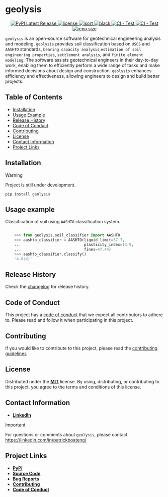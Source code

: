 # geolysis

<p align="center">
    <a href="https://pypi.org/project/geolysis/">
        <img src="https://img.shields.io/pypi/v/geolysis?style=flat-square&logo=pypi&logoColor=white"
        alt="PyPI Latest Release">
    </a>
    <a href="">
        <img src="https://img.shields.io/pypi/l/geolysis?style=flat-square" alt="license">
    </a>
    <a href="https://pycqa.github.io/isort/">
        <img src="https://img.shields.io/badge/%20imports-isort-%231674b1?style=flat-square"
        alt="isort">
    </a>
    <a href="https://github.com/psf/black">
        <img src="https://img.shields.io/badge/code%20style-black-000000.svg?style=flat-square"
        alt="black">
    </a>
    <a href="https://github.com/patrickboateng/geolysis/actions/workflows/unit-tests.yml">
        <img src="https://github.com/patrickboateng/geolysis/actions/workflows/unit-tests.yml/badge.svg"
        alt="CI - Test">
    </a>
    <a href="https://github.com/patrickboateng/geolysis/actions/workflows/build.yml">
        <img src="https://github.com/patrickboateng/geolysis/actions/workflows/build.yml/badge.svg"
        alt="CI - Test">
    </a>
    <a href="">
        <img src="https://img.shields.io/github/repo-size/patrickboateng/geolysis?style=flat-square"
        alt="repo size">
    </a>
</p>

`geolysis` is an open-source software for geotechnical engineering analysis and
modeling. `geolysis` provides soil classification based on `USCS` and `AASHTO`
standards, `bearing capacity analysis`,`estimation of soil engineering
properties`, `settlement analysis`, and `finite element modeling`. The software
assists geotechnical engineers in their day-to-day work, enabling them to
efficiently perform a wide range of tasks and make informed decisions about
design and construction. `geolysis` enhances efficiency and effectiveness,
allowing engineers to design and build better projects.

## Table of Contents

- [Installation](#installation)
- [Usage Example](#usage-example)
- [Release History](#release-history)
- [Code of Conduct](#code-of-conduct)
- [Contributing](#contributing)
- [License](#license)
- [Contact Information](#contact-information)
- [Project Links](#project-links)

## Installation

> [!WARNING]
> Project is still under development.

```shell
pip install geolysis
```

## Usage example

Classification of soil using `AASHTO` classification system.

```python

    >>> from geolysis.soil_classifier import AASHTO
    >>> aashto_classifier = AASHTO(liquid_limit=37.7,
    ...                            plasticity_index=13.9,
    ...                            fines=47.44)
    >>> aashto_classifier.classify()
    'A-6(4)'

```

<!-- See [examples](https://github.com/patrickboateng/geolysis/blob/main/docs/source/examples/)
folder for more usage examples. -->

## Release History

Check the [changelog](https://github.com/patrickboateng/geolysis/blob/main/CHANGELOG.md)
for release history.

## Code of Conduct

This project has a [code of conduct](https://github.com/patrickboateng/geolysis/blob/main/CODE_OF_CONDUCT.md)
that we expect all contributors to adhere to. Please read and follow it when
participating in this project.

## Contributing

If you would like to contribute to this project, please read the
[contributing guidelines](https://github.com/patrickboateng/geolysis/blob/main/docs/CONTRIBUTING.md#how-to-contribute)

## License

Distributed under the
[**MIT**](https://github.com/patrickboateng/geolysis/blob/main/LICENSE.txt) license.
By using, distributing, or contributing to this project, you agree to the terms
and conditions of this license.

## Contact Information

- [**LinkedIn**](https://linkedin.com/in/patrickboateng/)

> [!IMPORTANT]
> For questions or comments about `geolysis`, please contact <https://linkedin.com/in/patrickboateng/>

## Project Links

<!-- - [**Documentation**](https://) -->
<!-- [Mailing list](https://) -->
<!-- - [**Website**](https://) -->

- [**PyPi**](https://pypi.org/project/geolysis/)
- [**Source Code**](https://github.com/patrickboateng/geolysis/)
- [**Bug Reports**](https://github.com/patrickboateng/geolysis/issues)
- [**Contributing**](https://github.com/patrickboateng/geolysis/blob/main/docs/CONTRIBUTING.md#how-to-contribute)
- [**Code of Conduct**](https://github.com/patrickboateng/geolysis/blob/main/CODE_OF_CONDUCT.md)
